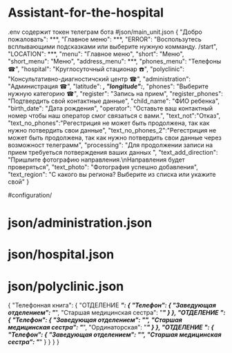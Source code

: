 # Assistant-for-the-hospital
.env содержит токен телеграм бота
#json/main_unit.json
{
  "Добро пожаловать": ***,
  "Главное меню": ***,
  "ERROR": "Воспользутесь всплывающими подсказками или выберите нужную комманду. /start",
  "LOCATION": ***,
  "menu": "Главное меню",
  "short": "Меню",
  "short_menu": "Меню",
  "address_menu": ***,
  "phones_menu": "Телефоны ☎",
  "hospital": "Круглосуточный стационар ☎️",
  "polyclinic": "Консультативно-диагностичский центр ☎",
  "administration": "Администрация ☎",
  "latitude": ***,
  "longitude":***,
  "phones": "Выберите нужную категорию ☎",
  "register": "Запись на прием",
  "register_phones": "Подтвердить свой контактные данные",
  "child_name": "ФИО ребенка",
  "birth_date": "Дата рождения",
  "operator": "Оставьте ваш контактный номер чтобы наш оператор смог связаться с вами.",
  "text_not":"Отказ",
  "text_no_phones":"Регестриция не может быть продолжена, так как нужно потвердить свои данные",
  "text_no_phones_2":"Регестриция не может быть продолжена, так как нужно потвердить свои данные через возможност телеграмм",
  "processing": "Для продолжении записи на прием требуеться потверждения ваших данных ",
  "text_add_direction": "Пришлите фотографию направления.\nНаправления будет проверяться",
  "text_photo": "Фотография успешно добавления",
  "text_region": "С какого вы региона? Выберите из списка или укажите свой"
}

#configuration/ 
# json/administration.json
# json/hospital.json
# json/polyclinic.json
{
  "Телефонная книга": {
    "ОТДЕЛЕНИЕ ***": {
      "Телефон": {
        "Заведующая отделением": "***",
        "Старшая медицинская сестра": "***"
      }
    },
    "ОТДЕЛЕНИЕ ***": {
      "Телефон": {
        "Заведующая отделением": "***",
        "Старшая медицинская сестра": "***",
        "Ординаторская": "***"
      }
    },
    "ОТДЕЛЕНИЕ ***": {
      "Телефон": {
        "Заведующая отделением": "***",
        "Старшая медицинская сестра": "***"
      }
    }
  }
}